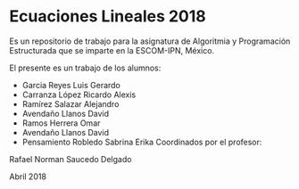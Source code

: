 # Ecuaciones Lineales 2018

Es un repositorio de trabajo para la asignatura de 
Algoritmia y Programación Estructurada 
que se imparte en la ESCOM-IPN, México.

El presente es un trabajo de los alumnos:
* Garcia Reyes Luis Gerardo
* Carranza López Ricardo Alexis
* Ramírez Salazar Alejandro 
* Avendaño Llanos David
* Ramos Herrera Omar
* Avendaño Llanos David
* Pensamiento Robledo Sabrina Erika
Coordinados por el profesor:

Rafael Norman Saucedo Delgado

Abril 2018
